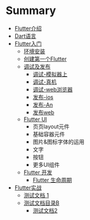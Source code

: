 # Summary

* [Flutter介绍](README.md)
* [Dart语言](setup.md)
* [Flutter入门](ru-men.md)
  * [环境安装](ru-men/huan-jing-an-zhuang.md)
  * [创建第一个Flutter](ru-men/chuang-jian-di-yi-ge-flutter.md)
  * [调试及发布](ru-men/huan-jing-an-zhuang-ji-diao-shi.md)
    * [调试-模拟器上](ru-men/mo-ni-qi-shang-diao-shi.md)
    * [调试-真机](ru-men/diao-8bd5-zhen-ji.md)
    * [调试-web浏览器](ru-men/diao-8bd5-web-liu-lan-qi.md)
    * [发布-ios](ru-men/fa-5e03-ios.md)
    * [发布-An](ru-men/fa-5e03-an.md)
    * [发布web](ru-men/fa-bu-web.md)
  * [Flutter UI](ru-men/flutteryuan-jian.md)
    * 页页layout元件
    * 基础容器元件
    * 图片&图标字体的运用
    * 文字
    * 按钮
    * 更多UI组件
  * [Flutter 开发](ru-men/flutter-kai-fa.md)
    * [Flutter 生命周期](ru-men/flutter-kai-fa/flutter-sheng-ming-zhou-qi.md)
* [Flutter实战](zzz.md)
  * [测试文档 1](zzz/test1.md)
  * [测试文档目录B](zzz/test2.md)
    * [测试文档2](zzz/test2/test21.md)

